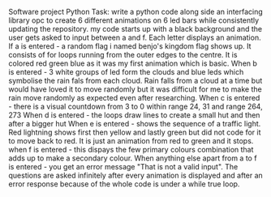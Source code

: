 Software project Python
Task: write a python code along side an interfacing library opc to create 6 different animations on 6 led bars while consistently updating the repository.
my code starts up with a black background and the user gets asked to input between a and f.
Each letter displays an animation.
If a is entered - a random flag i named benjo's kingdom flag shows up. It consists of for loops running from the outer edges to the centre. It is colored red green blue as it was my first animation which is basic.
When b is entered - 3 white groups of led form the clouds and blue leds which symbolise the rain fals from each cloud. Rain falls from a cloud at a time but would have loved it to move randomly but it was difficult for me to make the rain move randomly as expected even after researching.
When c is entered - there is a visual countdown from 3 to 0 within range 24, 31 and range 264, 273
When d is entered - the loops draw lines to create a small hut and then after a bigger hut
When e is entered - shows the sequence of a traffic light. Red lightning shows first then yellow and lastly green but did not code for it to move back to red. It is just an animation from red to green and it stops.
when f is entered - this dispays the few primary colours combination that adds up to make a secondary colour. 
When anything else apart from a to f is entered - you get an error message "That is not a valid input". 
The questions are asked infinitely after every animation is displayed and after an error response because of the whole code is under a while true loop.
